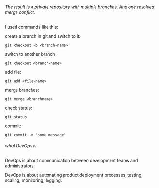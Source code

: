 ###### The result is a private repository with multiple branches. And one resolved merge conflict.

I used commands like this:

create a branch in git and switch to it:

```
git checkout -b <branch-name>
```

switch to another branch

```
git checkout <branch-name>
```

add file:
```
git add <file-name>
```

merge branches:

```
git merge <branchname>
```

check status:
```
git status
```

commit:
```
git commit -m "some message"
```

###### what DevOps is.
DevOps is about communication between development teams and administrators.

DevOps is about automating product deployment processes, testing, scaling, monitoring, logging.
